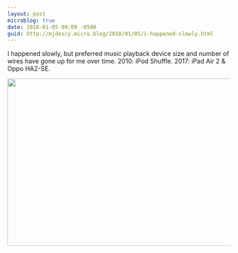 ```yaml
---
layout: post
microblog: true
date: 2018-01-05 09:09 -0500
guid: http://mjdescy.micro.blog/2018/01/05/i-happened-slowly.html
---
```

I happened slowly, but preferred music playback device size and number of wires have gone up for me over time. 2010: iPod Shuffle. 2017: iPad Air 2 & Oppo HA2-SE.

<img src="http://mjdescy.micro.blog/uploads/2018/8480213f4d.jpg" width="600" height="379" />
